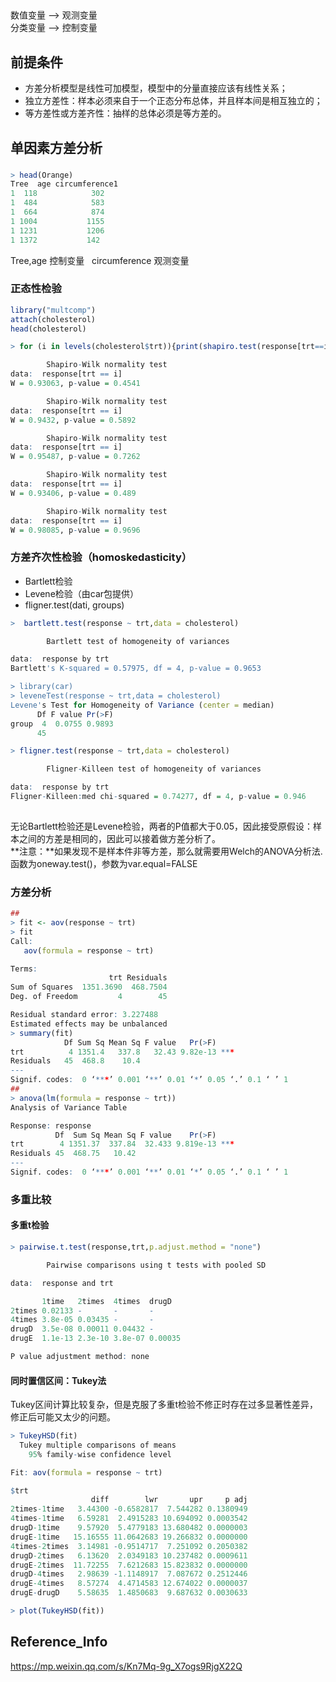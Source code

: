 ## 
数值变量 --> 观测变量  
分类变量 --> 控制变量

## 前提条件
* 方差分析模型是线性可加模型，模型中的分量直接应该有线性关系；
* 独立方差性：样本必须来自于一个正态分布总体，并且样本间是相互独立的；
* 等方差性或方差齐性：抽样的总体必须是等方差的。
## 单因素方差分析
### 
```r
> head(Orange)
Tree  age circumference1
1  118            302    
1  484            583    
1  664            874    
1 1004           1155    
1 1231           1206    
1 1372           142
```
Tree,age 控制变量  
circumference 观测变量

### 正态性检验
```r
library("multcomp")
attach(cholesterol)
head(cholesterol)
```
```r
> for (i in levels(cholesterol$trt)){print(shapiro.test(response[trt==i]))}

        Shapiro-Wilk normality test
data:  response[trt == i]
W = 0.93063, p-value = 0.4541

        Shapiro-Wilk normality test
data:  response[trt == i]
W = 0.9432, p-value = 0.5892

        Shapiro-Wilk normality test
data:  response[trt == i]
W = 0.95487, p-value = 0.7262

        Shapiro-Wilk normality test
data:  response[trt == i]
W = 0.93406, p-value = 0.489

        Shapiro-Wilk normality test
data:  response[trt == i]
W = 0.98085, p-value = 0.9696
```

### 方差齐次性检验（homoskedasticity）
* Bartlett检验
* Levene检验（由car包提供）
* fligner.test(dati, groups)
```r
>  bartlett.test(response ~ trt,data = cholesterol)

        Bartlett test of homogeneity of variances

data:  response by trt
Bartlett's K-squared = 0.57975, df = 4, p-value = 0.9653

> library(car)
> leveneTest(response ~ trt,data = cholesterol)
Levene's Test for Homogeneity of Variance (center = median)
      Df F value Pr(>F)
group  4  0.0755 0.9893
      45  

> fligner.test(response ~ trt,data = cholesterol)

        Fligner-Killeen test of homogeneity of variances

data:  response by trt
Fligner-Killeen:med chi-squared = 0.74277, df = 4, p-value = 0.946
             
```
无论Bartlett检验还是Levene检验，两者的P值都大于0.05，因此接受原假设：样本之间的方差是相同的，因此可以接着做方差分析了。  
**注意：**如果发现不是样本件非等方差，那么就需要用Welch的ANOVA分析法.函数为oneway.test()，参数为var.equal=FALSE

### 方差分析
```r
## 
> fit <- aov(response ~ trt)
> fit
Call:
   aov(formula = response ~ trt)

Terms:
                      trt Residuals
Sum of Squares  1351.3690  468.7504
Deg. of Freedom         4        45

Residual standard error: 3.227488
Estimated effects may be unbalanced
> summary(fit)
            Df Sum Sq Mean Sq F value   Pr(>F)    
trt          4 1351.4   337.8   32.43 9.82e-13 ***
Residuals   45  468.8    10.4                     
---
Signif. codes:  0 ‘***’ 0.001 ‘**’ 0.01 ‘*’ 0.05 ‘.’ 0.1 ‘ ’ 1
## 
> anova(lm(formula = response ~ trt))
Analysis of Variance Table

Response: response
          Df  Sum Sq Mean Sq F value    Pr(>F)    
trt        4 1351.37  337.84  32.433 9.819e-13 ***
Residuals 45  468.75   10.42                      
---
Signif. codes:  0 ‘***’ 0.001 ‘**’ 0.01 ‘*’ 0.05 ‘.’ 0.1 ‘ ’ 1

```
### 多重比较
#### 多重t检验
```r
> pairwise.t.test(response,trt,p.adjust.method = "none")

        Pairwise comparisons using t tests with pooled SD 

data:  response and trt 

       1time   2times  4times  drugD  
2times 0.02133 -       -       -      
4times 3.8e-05 0.03435 -       -      
drugD  3.5e-08 0.00011 0.04432 -      
drugE  1.1e-13 2.3e-10 3.8e-07 0.00035

P value adjustment method: none 
```

#### 同时置信区间：Tukey法
Tukey区间计算比较复杂，但是克服了多重t检验不修正时存在过多显著性差异，修正后可能又太少的问题。
```r
> TukeyHSD(fit)
  Tukey multiple comparisons of means
    95% family-wise confidence level

Fit: aov(formula = response ~ trt)

$trt
                  diff        lwr       upr     p adj
2times-1time   3.44300 -0.6582817  7.544282 0.1380949
4times-1time   6.59281  2.4915283 10.694092 0.0003542
drugD-1time    9.57920  5.4779183 13.680482 0.0000003
drugE-1time   15.16555 11.0642683 19.266832 0.0000000
4times-2times  3.14981 -0.9514717  7.251092 0.2050382
drugD-2times   6.13620  2.0349183 10.237482 0.0009611
drugE-2times  11.72255  7.6212683 15.823832 0.0000000
drugD-4times   2.98639 -1.1148917  7.087672 0.2512446
drugE-4times   8.57274  4.4714583 12.674022 0.0000037
drugE-drugD    5.58635  1.4850683  9.687632 0.0030633

> plot(TukeyHSD(fit))
```

## Reference_Info
https://mp.weixin.qq.com/s/Kn7Mq-9g_X7ogs9RjgX22Q

